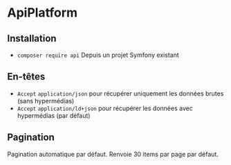 # ApiPlatform

## Installation

* `composer require api` Depuis un projet Symfony existant

## En-têtes

* `Accept` `application/json` pour récupérer uniquement les données brutes (sans hypermédias)
* `Accept` `application/ld+json` pour récupérer les données avec hypermédias (par défaut)

## Pagination

Pagination automatique par défaut. Renvoie 30 items par page par défaut.